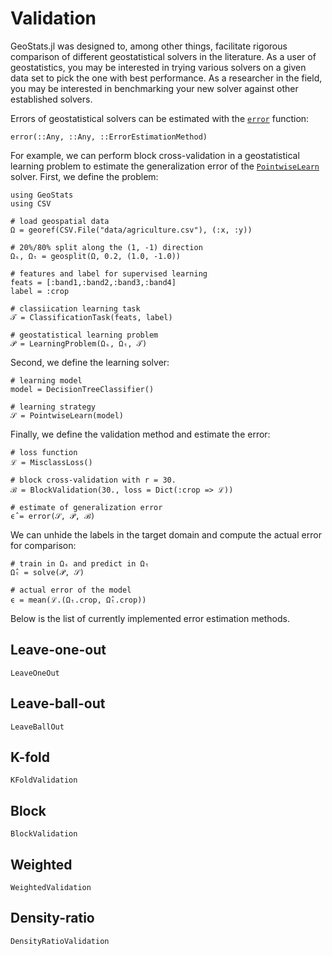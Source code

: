 # Validation

GeoStats.jl was designed to, among other things, facilitate rigorous comparison
of different geostatistical solvers in the literature. As a user of geostatistics,
you may be interested in trying various solvers on a given data set to pick the
one with best performance. As a researcher in the field, you may be interested in
benchmarking your new solver against other established solvers.

Errors of geostatistical solvers can be estimated with the [`error`](@ref) function:

```@docs
error(::Any, ::Any, ::ErrorEstimationMethod)
```

For example, we can perform block cross-validation in a geostatistical learning problem
to estimate the generalization error of the [`PointwiseLearn`](@ref) solver. First, we
define the problem:

```@example error
using GeoStats
using CSV

# load geospatial data
Ω = georef(CSV.File("data/agriculture.csv"), (:x, :y))

# 20%/80% split along the (1, -1) direction
Ωₛ, Ωₜ = geosplit(Ω, 0.2, (1.0, -1.0))

# features and label for supervised learning
feats = [:band1,:band2,:band3,:band4]
label = :crop

# classiication learning task
𝒯 = ClassificationTask(feats, label)

# geostatistical learning problem
𝒫 = LearningProblem(Ωₛ, Ωₜ, 𝒯)
```

Second, we define the learning solver:

```@example error
# learning model
model = DecisionTreeClassifier()
	
# learning strategy
𝒮 = PointwiseLearn(model)
```

Finally, we define the validation method and estimate the error:

```@example error
# loss function
ℒ = MisclassLoss()

# block cross-validation with r = 30.
ℬ = BlockValidation(30., loss = Dict(:crop => ℒ))

# estimate of generalization error
ϵ̂ = error(𝒮, 𝒫, ℬ)
```

We can unhide the labels in the target domain and compute the actual
error for comparison:

```@example error
# train in Ωₛ and predict in Ωₜ
Ω̂ₜ = solve(𝒫, 𝒮)
	
# actual error of the model
ϵ = mean(ℒ.(Ωₜ.crop, Ω̂ₜ.crop))
```

Below is the list of currently implemented error estimation methods.

## Leave-one-out

```@docs
LeaveOneOut
```

## Leave-ball-out

```@docs
LeaveBallOut
```

## K-fold

```@docs
KFoldValidation
```

## Block

```@docs
BlockValidation
```

## Weighted

```@docs
WeightedValidation
```

## Density-ratio

```@docs
DensityRatioValidation
```
